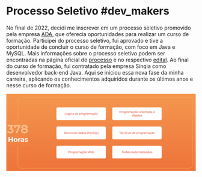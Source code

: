 # Processo Seletivo #dev_makers
No final de 2022, decidi me inscrever em um processo seletivo promovido pela empresa [ADA](https://ada.tech/sou-aluno), que oferecia oportunidades para realizar um curso de formação. Participei do processo seletivo, fui aprovado e tive a oportunidade de concluir o curso de formação, com foco em Java e MySQL. Mais informações sobre o processo seletivo podem ser encontradas na página oficial do [processo](https://letscode.com.br/processos-seletivos/dev-makers) e no respectivo [edital](https://github.com/Wesley-Faveron/CursoFormacao-DevMakers/blob/main/edital.pdf).
Ao final do curso de formação, fui contratado pela empresa Sinqia como desenvolvedor back-end Java. Aqui se iniciou essa nova fase da minha carreira, aplicando os conhecimentos adquiridos durante os últimos anos e nesse curso de formação.

![conteúdo do curso](https://github.com/Wesley-Faveron/CursoFormacao-DevMakers/blob/main/Imagens/Cronograma%20curso.png)


